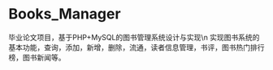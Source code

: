 # Books_Manager
毕业论文项目，基于PHP+MySQL的图书管理系统设计与实现\n
实现图书系统的基本功能，查询，添加，新增，删除，流通，读者信息管理，书评，图书热门排行榜，图书新闻等。

